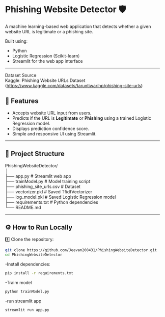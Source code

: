 # Phishing Website Detector 🛡️

A machine learning-based web application that detects whether a given website URL is legitimate or a phishing site.  

Built using:
- Python
- Logistic Regression (Scikit-learn)
- Streamlit for the web app interface

---  

Dataset Source  
Kaggle: Phishing Website URLs Dataset (https://www.kaggle.com/datasets/taruntiwarihp/phishing-site-urls)  

## 🚀 Features

- Accepts website URL input from users.
- Predicts if the URL is **Legitimate** or **Phishing** using a trained Logistic Regression model.
- Displays prediction confidence score.
- Simple and responsive UI using Streamlit.

---

## 📂 Project Structure
PhishingWebsiteDetector/  
│  
├── app.py # Streamlit web app  
├── trainModel.py # Model training script  
├── phishing_site_urls.csv # Dataset  
├── vectorizer.pkl # Saved TfidfVectorizer  
├── log_model.pkl # Saved Logistic Regression model  
├── requirements.txt # Python dependencies  
└── README.md  


---

## ⚙️ How to Run Locally

1️⃣ Clone the repository:  
```bash
git clone https://github.com/Jeevan200431/PhishingWebsiteDetector.git
cd PhishingWebsiteDetector
```
-Install dependencies:  
```bash
pip install -r requirements.txt
```
-Traim model  
``` bash
python trainModel.py
```
-run streamlit app  
```bash 
streamlit run app.py
 ``` 





